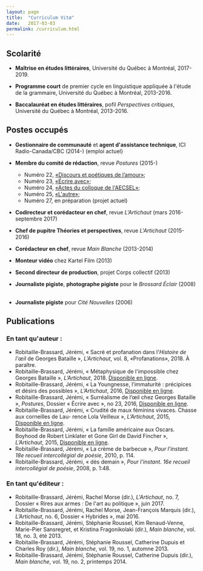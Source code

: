 ```yaml
---
layout: page
title:  "Curriculum Vitæ"
date:   2017-03-03
permalink: /curriculum.html
---
```

## Scolarité

* **Maîtrise en études littéraires**, Université du Québec à Montréal, 2017-2019.

* **Programme court** de premier cycle en linguistique appliquée à l'étude de la grammaire, Université du Québec à Montréal, 2013-2016.

* **Baccalauréat en études littéraires**, pofil _Perspectives critiques_, Université du Québec à Montréal, 2013-2016.

## Postes occupés

* **Gestionnaire de communauté** et **agent d'assistance technique**, ICI Radio-Canada/CBC (2014-) <span class="dark-red">(emploi actuel)</span>
&nbsp;

*  **Membre du comité de rédaction**, revue *Postures* (2015-)
    *  Numéro 22, [«Discours et poétiques de l’amour»](http://revuepostures.com/fr/numeros/discours-poetiques-amour);
    *  Numéro 23, [«Écrire avec»](http://revuepostures.com/fr/ecrire-avec);
    *  Numéro 24, [«Actes du colloque de l'AECSEL»](http://revuepostures.com/fr/articles/espaces-critiques);
    *  Numéro 25, [«L'autre»](http://revuepostures.com/fr/articles/alterite);
    *  Numéro 27, en préparation <span class="dark-red">(projet actuel)</span>

* **Codirecteur et corédacteur en chef**, revue *L'Artichaut* (mars 2016-septembre 2017)
    &nbsp;

* **Chef de pupitre Théories et perspectives**, revue *L'Artichaut* (2015-2016)
    &nbsp;

*  **Corédacteur en chef**, revue *Main Blanche* (2013-2014)
&nbsp;

*  **Monteur vidéo** chez Kartel Film (2013)
&nbsp;

*  **Second directeur de production**, projet Corps collectif (2013)
&nbsp;

*  **Journaliste pigiste**, **photographe pigiste** pour le *Brossard Éclair* (2008)
&nbsp;

*  **Journaliste pigiste** pour *Cité Nouvelles* (2006)

## Publications

### En tant qu'auteur :

* Robitaille-Brassard, Jérémi, « Sacré et profanation dans l'<i>Histoire de l'œil</i> de Georges Bataille », _L’Artichaut_, vol. 8, «Profanations», 2018. <span class="dark-red">À paraître.</span>
* Robitaille-Brassard, Jérémi, « Métaphysique de l'impossible chez Georges Bataille », _L’Artichaut_, 2018. [Disponible en ligne](http://artichautmag.com/metaphysique-de-limpossible-chez-georges-bataille/).
* Robitaille-Brassard, Jérémi, « La Youngnesse, l’immaturité : précipices et désirs des possibles », _L’Artichaut_, 2016, [Disponible en ligne](http://artichautmag.com/youngnesse-limmaturite-precipices-desirs-possibles/).
* Robitaille-Brassard, Jérémi, « Surréalisme de l’œil chez Georges Bataille », _Postures_, Dossier « Écrire avec », no 23, 2016, [Disponible en ligne](http://revuepostures.com/fr/robitaille-23).
* Robitaille-Brassard, Jérémi, « Crudité de maux féminins vivaces. Chasse aux corneilles de Lau- rence Lola Veilleux », _L’Artichaut_, 2015, [Disponible en ligne](http://artichautmag.com/crudite-de-maux-feminins-vivaces-chasse-aux-corneilles-de-laurence-lola-veilleux/).
* Robitaille-Brassard, Jérémi, « La famille américaine aux Oscars. Boyhood de Robert Linklater et Gone Girl de David Fincher », _L’Artichaut_, 2015, [Disponible en ligne](http://artichautmag.com/la-famille-americaine-aux-oscars-boyhood-et-gone-girl/).
* Robitaille-Brassard, Jérémi, « La crème de barbecue », _Pour l’instant. 18e recueil intercollégial de poésie_, 2010, p. 114.
* Robitaille-Brassard, Jérémi, « dès demain », _Pour l’instant. 16e recueil intercollégial de poésie_, 2008, p. 1:48.

### En tant qu'éditeur :

* Robitaille-Brassard, Jérémi, Rachel Morse (dir.), _L'Artichaut_, no. 7, Dossier « Rires aux armes : De l'art au politique », juin 2017.
* Robitaille-Brassard, Jérémi, Rachel Morse, Jean-François Marquis (dir.), _L’Artichaut_, no. 6, Dossier « Hybrides », mai 2016.
* Robitaille-Brassard, Jérémi, Stéphanie Roussel, Kim Renaud-Venne, Marie-Pier Sansregret, et Kristina Fragonikolaki (dir.), _Main blanche_, vol. 18, no. 3, été 2013.
* Robitaille-Brassard, Jérémi, Stéphanie Roussel, Catherine Dupuis et Charles Roy (dir.), _Main blanche_, vol. 19, no. 1, automne 2013.
* Robitaille-Brassard, Jérémi, Stéphanie Roussel, Catherine Dupuis (dir.), _Main blanche_, vol. 19, no. 2, printemps 2014.

